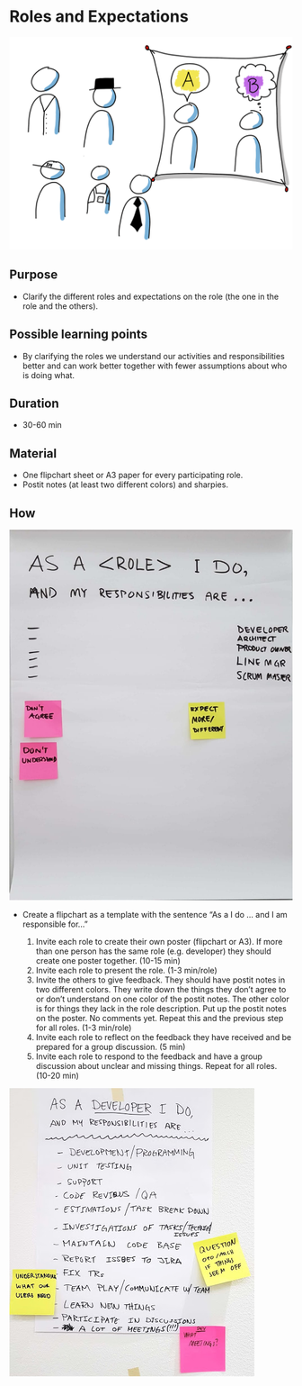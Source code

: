 # Roles and Expectations
<img src="images/Roles-and-Expectations.png" >

## Purpose
-  Clarify the different roles and expectations on the role (the one in the role and the others).

## Possible learning points
-  By clarifying the roles we understand our activities and responsibilities better and can work better together with fewer assumptions about who is doing what.

## Duration
-  30-60 min

## Material
-  One flipchart sheet or A3 paper for every participating role.
-  Postit notes (at least two different colors) and sharpies.

## How
<img src="images/roles-and-expectations-example.jpg" >

-  Create a flipchart as a template with the sentence “As a <role> I do … and I am responsible for…”
   1.  Invite each role to create their own poster (flipchart or A3). If more than one person has the same role (e.g. developer) they should create one poster together. (10-15 min)
   2.  Invite each role to present the role. (1-3 min/role)
   3.  Invite the others to give feedback. They should have postit notes in two different colors. They write down the things they don’t agree to or don’t understand on one color of the postit notes. The other color is for things they lack in the role description. Put up the postit notes on the poster. No comments yet. Repeat this and the previous step for all roles. (1-3 min/role)
   4.  Invite each role to reflect on the feedback they have received and be prepared for a group discussion. (5 min)
   5.  Invite each role to respond to the feedback and have a group discussion about unclear and missing things. Repeat for all roles. (10-20 min)

<img src="images/roles-and-expectations-example2.jpg" >
